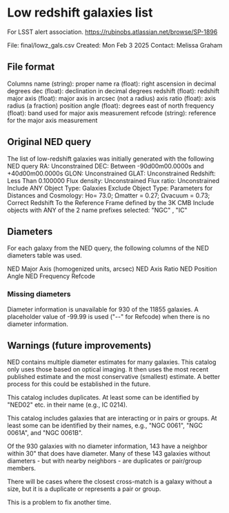 # Low redshift galaxies list

For LSST alert association.
https://rubinobs.atlassian.net/browse/SP-1896

File: final/lowz_gals.csv
Created: Mon Feb 3 2025
Contact: Melissa Graham

## File format

Columns
 name (string): proper name
 ra (float): right ascension in decimal degrees
 dec (float): declination in decimal degrees
 redshift (float): redshift
 major axis (float): major axis in arcsec (not a radius)
 axis ratio (float): axis radius (a fraction)
 position angle (float): degrees east of north
 frequency (float): band used for major axis measurement
 refcode (string): reference for the major axis measurement

## Original NED query

The list of low-redshift galaxies was initially generated with the following NED query 
 RA: Unconstrained
 DEC: Between -90d00m00.0000s and +40d00m00.0000s
 GLON: Unconstrained
 GLAT: Unconstrained
 Redshift: Less Than 0.100000
 Flux density: Unconstrained
 Flux ratio: Unconstrained
 Include ANY Object Type: Galaxies
 Exclude Object Type:
 Parameters for Distances and Cosmology: Ho= 73.0; Ωmatter = 0.27; Ωvacuum = 0.73;
 Correct Redshift To the Reference Frame defined by the 3K CMB
 Include objects with ANY of the 2 name prefixes selected: "NGC" , "IC"

## Diameters

For each galaxy from the NED query, the following columns of the NED diameters table was used.

 NED Major Axis (homogenized units, arcsec)
 NED Axis Ratio
 NED Position Angle
 NED Frequency
 Refcode

### Missing diameters

Diameter information is unavailable for 930 of the 11855 galaxies.
A placeholder value of -99.99 is used ("--" for Refcode) when there is no diameter information.

## Warnings (future improvements)

NED contains multiple diameter estimates for many galaxies.
This catalog only uses those based on optical imaging.
It then uses the most recent published estimate and the most conservative (smallest) estimate.
A better process for this could be established in the future.

This catalog includes duplicates.
At least some can be identified by "NED02" etc. in their name (e.g., IC 0214).

This catalog includes galaxies that are interacting or in pairs or groups.
At least some can be identified by their names, e.g., "NGC 0061", "NGC 0061A", and "NGC 0061B".

Of the 930 galaxies with no diameter information, 143 have a neighbor within 30" that does have diameter.
Many of these 143 galaxies without diameters - but with nearby neighbors - are duplicates or pair/group members.

There will be cases where the closest cross-match is a galaxy without a size,
but it is a duplicate or represents a pair or group.

This is a problem to fix another time.
